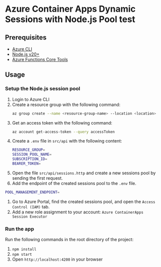 # Azure Container Apps Dynamic Sessions with Node.js Pool test

## Prerequisites
- [Azure CLI](https://docs.microsoft.com/cli/azure/install-azure-cli)
- [Node.js v20+](https://nodejs.org)
- [Azure Functions Core Tools](https://learn.microsoft.com/azure/azure-functions/functions-run-local?tabs=windows%2Cisolated-process%2Cnode-v4%2Cpython-v2%2Chttp-trigger%2Ccontainer-apps&pivots=programming-language-javascript#install-the-azure-functions-core-tools)

## Usage

### Setup the Node.js session pool

1. Login to Azure CLI
1. Create a resource group with the following command:
    ```bash
    az group create --name <resource-group-name> --location <location>
    ```
1. Get an access token with the following command:
    ```bash
    az account get-access-token --query accessToken
    ```
1. Create a `.env` file in `src/api` with the following content:
    ```bash
    RESOURCE_GROUP=
    SESSION_POOL_NAME=
    SUBSCRIPTION_ID=
    BEARER_TOKEN=
    ```
1. Open the file `src/api/sessions.http` and create a new sessions pool by sending the first request.
1. Add the endpoint of the created sessions pool to the `.env` file.
  ```bash
  POOL_MANAGEMENT_ENDPOINT=
  ```
1. Go to Azure Portal, find the created sessions pool, and open the `Access Control (IAM)` tab.
1. Add a new role assignment to your account: `Azure ContainerApps Session Executor`

### Run the app

Run the following commands in the root directory of the project:

1. `npm install`
1. `npm start`
1. Open `http://localhost:4200` in your browser
